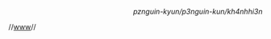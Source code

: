 <p align="right"><i>pznguin-kyun/p3nguin-kun/kh4nhhi3n</i></p>

//[www](https://pznguin.is-a.dev)//
